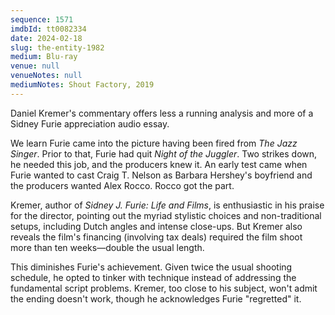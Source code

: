 ```yaml
---
sequence: 1571
imdbId: tt0082334
date: 2024-02-18
slug: the-entity-1982
medium: Blu-ray
venue: null
venueNotes: null
mediumNotes: Shout Factory, 2019
---
```


Daniel Kremer's commentary offers less a running analysis and more of a Sidney Furie appreciation audio essay.

We learn Furie came into the picture having been fired from <span data-imdb-id="tt0080948">_The Jazz Singer_</span>. Prior to that, Furie had quit <span data-imdb-id="tt0081230">_Night of the Juggler_</span>. Two strikes down, he needed this job, and the producers knew it. An early test came when Furie wanted to cast Craig T. Nelson as Barbara Hershey's boyfriend and the producers wanted Alex Rocco. Rocco got the part.

Kremer, author of _Sidney J. Furie: Life and Films_, is enthusiastic in his praise for the director, pointing out the myriad stylistic choices and non-traditional setups, including Dutch angles and intense close-ups. But Kremer also reveals the film's financing (involving tax deals) required the film shoot more than ten weeks—double the usual length.

This diminishes Furie's achievement. Given twice the usual shooting schedule, he opted to tinker with technique instead of addressing the fundamental script problems. Kremer, too close to his subject, won't admit the ending doesn't work, though he acknowledges Furie "regretted" it.
